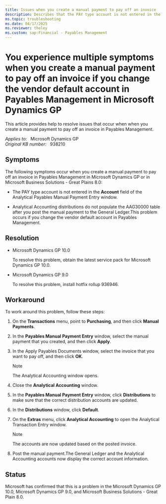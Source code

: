 ```yaml
---
title: Issues when you create a manual payment to pay off an invoice
description: Describes that the PAY type account is not entered in the Account field of the Analytical Payables Manual Payment Entry window when you create a manual payment to pay off an invoice. Provides a workaround.
ms.topic: troubleshooting
ms.date: 04/17/2025
ms.reviewer: theley
ms.custom: sap:Financial - Payables Management
---
```

# You experience multiple symptoms when you create a manual payment to pay off an invoice if you change the vendor default account in Payables Management in Microsoft Dynamics GP

This article provides help to resolve issues that occur when when you create a manual payment to pay off an invoice in Payables Management.

_Applies to:_ &nbsp; Microsoft Dynamics GP  
_Original KB number:_ &nbsp; 938210

## Symptoms

The following symptoms occur when you create a manual payment to pay off an invoice in Payables Management in Microsoft Dynamics GP or in Microsoft Business Solutions - Great Plains 8.0:

- The PAY type account is not entered in the **Account** field of the Analytical Payables Manual Payment Entry window.

- Analytical Accounting distributions do not populate the AAG30000 table after you post the manual payment to the General Ledger.This problem occurs if you change the vendor default account in Payables Management.

## Resolution

- Microsoft Dynamics GP 10.0

    To resolve this problem, obtain the latest service pack for Microsoft Dynamics GP 10.0.

- Microsoft Dynamics GP 9.0

    To resolve this problem, install hotfix rollup 936946.

## Workaround

To work around this problem, follow these steps:

1. On the **Transactions** menu, point to **Purchasing**, and then click **Manual Payments**.
2. In the **Payables Manual Payment Entry** window, select the manual payment that you created, and then click **Apply**.
3. In the Apply Payables Documents window, select the invoice that you want to pay off, and then click **OK**.

    > [!NOTE]
    > The Analytical Accounting window opens.
4. Close the **Analytical Accounting** window.
5. In the **Payables Manual Payment Entry** window, click **Distributions** to make sure that the correct distribution accounts are updated.
6. In the **Distributions** window, click **Default**.
7. On the **Extras** menu, click **Analytical Accounting** to open the Analytical Transaction Entry window.

    > [!NOTE]
    > The accounts are now updated based on the posted invoice.
8. Post the manual payment.The General Ledger and the Analytical Accounting accounts now display the correct account information.

## Status

Microsoft has confirmed that this is a problem in the Microsoft Dynamics GP 10.0, Microsoft Dynamics GP 9.0, and Microsoft Business Solutions - Great Plain 8.0.
